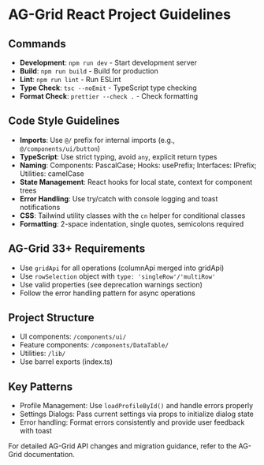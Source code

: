 # AG-Grid React Project Guidelines

## Commands
- **Development**: `npm run dev` - Start development server
- **Build**: `npm run build` - Build for production 
- **Lint**: `npm run lint` - Run ESLint
- **Type Check**: `tsc --noEmit` - TypeScript type checking
- **Format Check**: `prettier --check .` - Check formatting

## Code Style Guidelines
- **Imports**: Use `@/` prefix for internal imports (e.g., `@/components/ui/button`)
- **TypeScript**: Use strict typing, avoid `any`, explicit return types
- **Naming**: Components: PascalCase; Hooks: usePrefix; Interfaces: IPrefix; Utilities: camelCase
- **State Management**: React hooks for local state, context for component trees
- **Error Handling**: Use try/catch with console logging and toast notifications
- **CSS**: Tailwind utility classes with the `cn` helper for conditional classes
- **Formatting**: 2-space indentation, single quotes, semicolons required

## AG-Grid 33+ Requirements
- Use `gridApi` for all operations (columnApi merged into gridApi)
- Use `rowSelection` object with `type: 'singleRow'/'multiRow'` 
- Use valid properties (see deprecation warnings section)
- Follow the error handling pattern for async operations

## Project Structure
- UI components: `/components/ui/`
- Feature components: `/components/DataTable/` 
- Utilities: `/lib/`
- Use barrel exports (index.ts)

## Key Patterns
- Profile Management: Use `loadProfileById()` and handle errors properly
- Settings Dialogs: Pass current settings via props to initialize dialog state
- Error handling: Format errors consistently and provide user feedback with toast

For detailed AG-Grid API changes and migration guidance, refer to the AG-Grid documentation.
